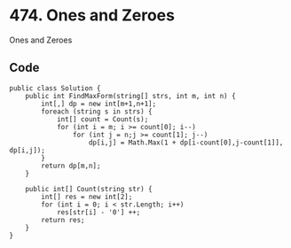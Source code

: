 # 474. Ones and Zeroes
Ones and Zeroes

## Code
    public class Solution {
        public int FindMaxForm(string[] strs, int m, int n) {
            int[,] dp = new int[m+1,n+1];
            foreach (string s in strs) {
                int[] count = Count(s);
                for (int i = m; i >= count[0]; i--) 
                    for (int j = n;j >= count[1]; j--) 
                        dp[i,j] = Math.Max(1 + dp[i-count[0],j-count[1]], dp[i,j]);
            }
            return dp[m,n];
        }

        public int[] Count(string str) {
            int[] res = new int[2];
            for (int i = 0; i < str.Length; i++)
                res[str[i] - '0'] ++;
            return res;
        }
    }